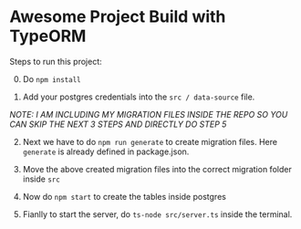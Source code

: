 # Awesome Project Build with TypeORM

Steps to run this project:

0. Do `npm install`

1. Add your postgres credentials into the `src / data-source` file.

*NOTE: I AM INCLUDING MY MIGRATION FILES INSIDE THE REPO SO YOU CAN SKIP THE NEXT 3 STEPS AND DIRECTLY DO STEP 5*

2. Next we have to do `npm run generate` to create migration files. Here `generate` is already defined in package.json. 

3. Move the above created migration files into the correct migration folder inside `src`

4. Now do `npm start` to create the tables inside postgres

5. Fianlly to start the server, do `ts-node src/server.ts` inside the terminal.